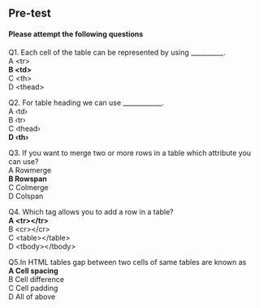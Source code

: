## Pre-test
#### Please attempt the following questions

Q1. Each cell of the table can be represented by using __________.<br>
A  &lt;tr&gt;<br>
<b>B  &lt;td&gt;</b><br>
C &lt;th&gt;<br>
D  &lt;thead&gt;<br>

Q2. For table heading we can use ____________.<br>
A  ‹td›<br>
B  ‹tr›<br>
C ‹thead›<br>
<b>D  ‹th›</b><br>

Q3. If you want to merge two or more rows in a table which attribute you can use?<br>
A  Rowmerge<br>
<b>B  Rowspan</b><br>
C Colmerge<br>
D  Colspan<br>

Q4. Which tag allows you to add a row in a table?<br>
<b>A  &lt;tr&gt;&lt;/tr&gt;<br></b>
B  &lt;cr&gt;&lt;/cr&gt;<br>
C  &lt;table&gt;&lt;/table&gt;<br>
D  &lt;tbody&gt;&lt;/tbody&gt;<br>

Q5.In HTML tables gap between two cells of same tables are known as<br>
<b>A  Cell spacing</b><br>
B  Cell difference<br>
C  Cell padding<br>
D  All of above<br>
